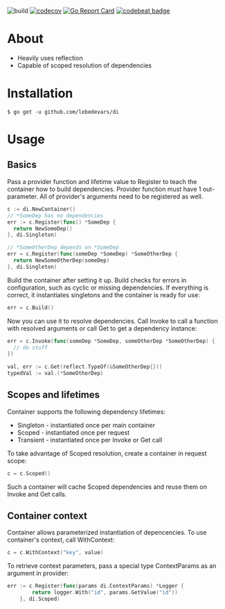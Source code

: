 ![build](https://github.com/lebedevars/di/workflows/build/badge.svg)
[![codecov](https://codecov.io/gh/lebedevars/di/branch/master/graph/badge.svg)](https://codecov.io/gh/lebedevars/di)
[![Go Report Card](https://goreportcard.com/badge/lebedevars/di)](https://goreportcard.com/report/lebedevars/di)
[![codebeat badge](https://codebeat.co/badges/9ebc2040-753c-4184-bd9c-7f4abb7a7a3a)](https://codebeat.co/projects/github-com-lebedevars-di-master)

# About
- Heavily uses reflection
- Capable of scoped resolution of dependencies

# Installation
```$ go get -u github.com/lebedevars/di```

# Usage
## Basics
Pass a provider function and lifetime value to Register to teach the container how to build dependencies.
Provider function must have 1 out-parameter. All of provider's arguments need to be registered as well.
```go
c := di.NewContainer()
// *SomeDep has no dependencies
err := c.Register(func() *SomeDep {
  return NewSomeDep()
}, di.Singleton)

// *SomeOtherDep depends on *SomeDep
err = c.Register(func(someDep *SomeDep) *SomeOtherDep {
  return NewSomeOtherDep(someDep)
}, di.Singleton)
```
Build the container after setting it up. Build checks for errors in configuration, such as cyclic or missing dependencies. If everything is correct, it instantiates singletons and the container is ready for use:
```go
err = c.Build()
```
Now you can use it to resolve dependencies. Call Invoke to call a function with resolved arguments or call Get to get a dependency instance:
```go
err = c.Invoke(func(someDep *SomeDep, someOtherDep *SomeOtherDep) {
  // do stuff
})
  
val, err := c.Get(reflect.TypeOf(&SomeOtherDep{}))
typedVal := val.(*SomeOtherDep)
```
## Scopes and lifetimes
Container supports the following dependency lifetimes:
* Singleton - instantiated once per main container
* Scoped - instantiated once per request
* Transient - instantiated once per Invoke or Get call

To take advantage of Scoped resolution, create a container in request scope:
```go
c = c.Scoped()
```
Such a container will cache Scoped dependencies and reuse them on Invoke and Get calls.

## Container context
Container allows parameterized instantiation of depencencies. To use container's context, call WithContext:
```go
c = c.WithContext("key", value)
```
To retrieve context parameters, pass a special type ContextParams as an argument in provider:
```go
err := c.Register(func(params di.ContextParams) *Logger {
		return logger.With("id", params.GetValue("id"))
	}, di.Scoped)
```
